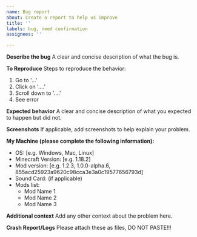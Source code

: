 ```yaml
---
name: Bug report
about: Create a report to help us improve
title: ''
labels: bug, need confirmation
assignees: ''

---
```


**Describe the bug**
A clear and concise description of what the bug is.

**To Reproduce**
Steps to reproduce the behavior:
1. Go to '...'
2. Click on '....'
3. Scroll down to '....'
4. See error

**Expected behavior**
A clear and concise description of what you expected to happen but did not.

**Screenshots**
If applicable, add screenshots to help explain your problem.

**My Machine (please complete the following information):**
 - OS: [e.g. Windows, Mac, Linux]
 - Minecraft Version: [e.g. 1.18.2]
 - Mod version: [e.g. 1.2.3, 1.0.0-alpha.6, 855acd25923a9620c98cca3e3a0c19577656793d]
 - Sound Card: (if applicable)
 - Mods list:
     - Mod Name 1
     - Mod Name 2
     - Mod Name 3

**Additional context**
Add any other context about the problem here.

**Crash Report/Logs**
Please attach these as files, DO NOT PASTE!!!
